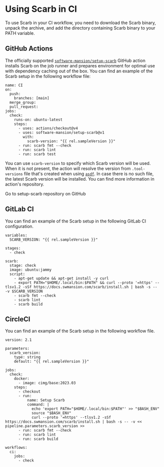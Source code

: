 <script setup>
import { data as rel } from "../../github.data";
</script>

# Using Scarb in CI

To use Scarb in your CI workflow, you need to download the Scarb binary, unpack the archive, and add the directory
containing Scarb binary to your PATH variable.

## GitHub Actions

The officially supported [`software-mansion/setup-scarb`](https://github.com/software-mansion/setup-scarb) GitHub action
installs Scarb on the job runner and prepares environment for optimal use with dependency caching out of the box.
You can find an example of the Scarb setup in the following workflow file:

```yaml-vue
name: CI
on:
  push:
    branches: [main]
  merge_group:
  pull_request:
jobs:
  check:
    runs-on: ubuntu-latest
    steps:
      - uses: actions/checkout@v4
      - uses: software-mansion/setup-scarb@v1
        with:
          scarb-version: "{{ rel.sampleVersion }}"
      - run: scarb fmt --check
      - run: scarb lint
      - run: scarb test
```

You can use `scarb-version` to specify which Scarb version will be used.
When it is not present, the action will resolve the version from `.tool-versions` file that's created when using [`asdf`](https://asdf-vm.com/guide/introduction.html).
In case there is no such file, the latest Scarb version will be installed.
You can find more information in action's repository.

<BigLink href="https://github.com/software-mansion/setup-scarb">
    Go to setup-scarb repository on GitHub
</BigLink>

## GitLab CI

You can find an example of the Scarb setup in the following GitLab CI configuration.

```yaml-vue
variables:
  SCARB_VERSION: "{{ rel.sampleVersion }}"

stages:
  - check

scarb:
  stage: check
  image: ubuntu:jammy
  script:
    - apt-get update && apt-get install -y curl
    - export PATH="$HOME/.local/bin:$PATH" && curl --proto '=https' --tlsv1.2 -sSf https://docs.swmansion.com/scarb/install.sh | bash -s -- -v $SCARB_VERSION
    - scarb fmt --check
    - scarb lint
    - scarb build
```

## CircleCI

You can find an example of the Scarb setup in the following workflow file.

```yaml-vue
version: 2.1

parameters:
  scarb_version:
    type: string
    default: "{{ rel.sampleVersion }}"

jobs:
  check:
    docker:
      - image: cimg/base:2023.03
    steps:
      - checkout
      - run:
          name: Setup Scarb
          command: |
            echo 'export PATH="$HOME/.local/bin:$PATH"' >> "$BASH_ENV"
            source "$BASH_ENV"
            curl --proto '=https' --tlsv1.2 -sSf https://docs.swmansion.com/scarb/install.sh | bash -s -- -v << pipeline.parameters.scarb_version >>
      - run: scarb fmt --check
      - run: scarb lint
      - run: scarb build

workflows:
  ci:
    jobs:
      - check
```
